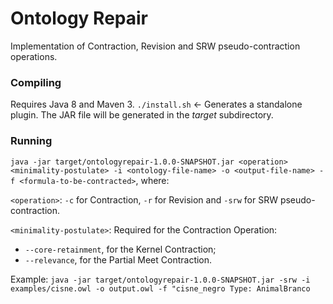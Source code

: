 # Ontology Repair
 Implementation of Contraction, Revision and SRW pseudo-contraction operations.
 ### Compiling
 Requires Java 8 and Maven 3.
 `./install.sh` <- Generates a standalone plugin.
 The JAR file will be generated in the *target* subdirectory.
 ### Running
 `java -jar target/ontologyrepair-1.0.0-SNAPSHOT.jar <operation> <minimality-postulate> -i <ontology-file-name> -o <output-file-name> -f <formula-to-be-contracted>`, where:
 
 `<operation>`: `-c` for Contraction, `-r` for Revision and `-srw` for SRW pseudo-contraction.
 
 `<minimality-postulate>`: Required for the Contraction Operation:
 -  `--core-retainment`, for the Kernel Contraction;
 -  `--relevance`, for the Partial Meet Contraction.
 
 Example:
`java -jar target/ontologyrepair-1.0.0-SNAPSHOT.jar -srw -i examples/cisne.owl -o output.owl -f "cisne_negro Type: AnimalBranco`

